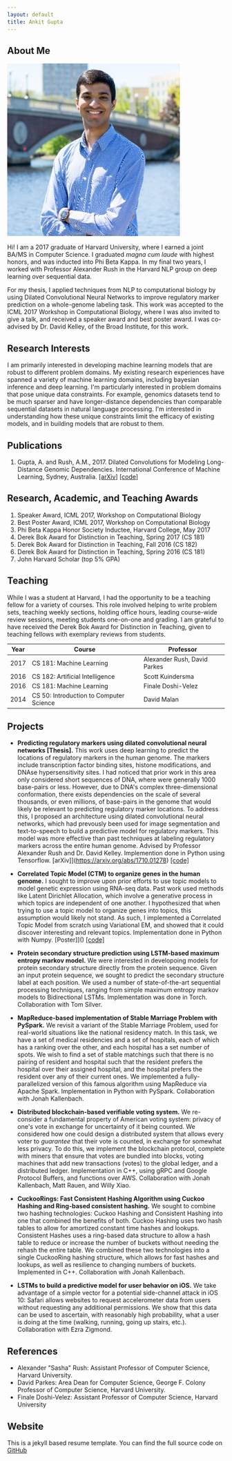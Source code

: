 ```yaml
---
layout: default
title: Ankit Gupta
---
```


## About Me

<img class="profile-picture" src="ankit.jpg">

Hi! I am a 2017 graduate of Harvard University, where I earned a joint BA/MS in Computer Science. I graduated *magna cum laude* with highest honors, and was inducted into Phi Beta Kappa. In my final two years, I worked with Professor Alexander Rush in the Harvard NLP group on deep learning over sequential data. 

For my thesis, I applied techniques from NLP to computational biology by using Dilated Convolutional Neural Networks to improve regulatory marker prediction on a whole-genome labeling task. This work was accepted to the ICML 2017 Workshop in Computational Biology, where I was also invited to give a talk, and received a speaker award and best poster award. I was co-advised by Dr. David Kelley, of the Broad Institute, for this work.

## Research Interests

I am primarily interested in developing machine learning models that are robust to different problem domains. My existing research experiences have spanned a variety of machine learning domains, including bayesian inference and deep learning. I'm particularly interested in problem domains that pose unique data constraints. For example, genomics datasets tend to be much sparser and have longer-distance dependencies than comparable sequential datasets in natural language processing. I'm interested in understanding how these unique constraints limit the efficacy of existing models, and in building models that are robust to them. 

## Publications

1. Gupta, A. and Rush, A.M., 2017. Dilated Convolutions for Modeling Long-Distance Genomic Dependencies. International Conference of Machine Learning, Sydney, Australia. [[arXiv]](https://arxiv.org/abs/1710.01278) [[code]](https://github.com/harvardnlp/regulatory-prediction)

## Research, Academic, and Teaching Awards

1. Speaker Award, ICML 2017, Workshop on Computational Biology
2. Best Poster Award, ICML 2017, Workshop on Computational Biology
3. Phi Beta Kappa Honor Society Inductee, Harvard College, May 2017
4. Derek Bok Award for Distinction in Teaching, Spring 2017 (CS 181)
5. Derek Bok Award for Distinction in Teaching, Fall 2016 (CS 182)
6. Derek Bok Award for Distinction in Teaching, Spring 2016 (CS 181)
7. John Harvard Scholar (top 5% GPA)

## Teaching 

While I was a student at Harvard, I had the opportunity to be a teaching fellow for a variety of courses. This role involved helping to write problem sets, teaching weekly sections, holding office hours, leading course-wide review sessions, meeting students one-on-one and grading. I am grateful to have received the Derek Bok Award for Distinction in Teaching, given to teaching fellows with exemplary reviews from students.

Year | Course | Professor
-----|------- | -----------
2017 | CS 181: Machine Learning | Alexander Rush, David Parkes  
2016 | CS 182: Artificial Intelligence | Scott Kuindersma
2016 | CS 181: Machine Learning | Finale Doshi-Velez
2014 | CS 50: Introduction to Computer Science | David Malan

## Projects

* **Predicting regulatory markers using dilated convolutional neural networks [Thesis].**
	This work uses deep learning to predict the locations of regulatory markers in the human genome. The markers include transcription factor binding sites, histone modifications, and DNAse hypersensitivity sites. I had noticed that prior work in this area only considered short sequences of DNA, where were generally 1000 base-pairs or less. However, due to DNA's complex three-dimensional conformation, there exists dependencies on the scale of several thousands, or even millions, of base-pairs in the genome that would likely be relevant to predicting regulatory marker locations. To address this, I proposed an architecture using dilated convolutional neural networks, which had prevously been used for image segmentation and text-to-speech to build a predictive model for regulatory markers. This model was more effective than past techniques at labeling regulatory markers across the entire human genome. Advised by Professor Alexander Rush and Dr. David Kelley. Implemention done in Python using Tensorflow. [arXiv]](https://arxiv.org/abs/1710.01278) [[code]](https://github.com/harvardnlp/regulatory-prediction)

* **Correlated Topic Model (CTM) to organize genes in the human genome.**
	I sought to improve upon prior efforts to use topic models to model genetic expression using RNA-seq data. Past work used methods like Latent Dirichlet Allocation, which involve a generative process in which topics are independent of one another. I hypothesized that when trying to use a topic model to organize genes into topics, this assumption would likely not stand. As such, I implemented a Correlated Topic Model from scratch using Variational EM, and showed that it could discover interesting and relevant topics. Implementation done in Python with Numpy. [Poster]]() [[code]](https://github.com/harvardnlp/regulatory-prediction)

* **Protein secondary structure prediction using LSTM-based maximum entropy markov model.**
	We were interested in developoing models for protein secondary structure directly from the protein sequence. Given an input protein sequence, we sought to predict the secondary structure label at each position. We used a number of state-of-the-art sequential processing techniques, ranging from simple maximum entropy markov models to Bidirectional LSTMs. Implementation was done in Torch. Collaboration with Tom Silver.

* **MapReduce-based implementation of Stable Marriage Problem with PySpark.**
	We revisit a variant of the Stable Marriage Problem, used for real-world situations like the national residency match. In this task, we have a set of medical residencies and a set of hospitals, each of which has a ranking over the other, and each hospital has a set number of spots. We wish to find a set of stable matchings such that there is no pairing of resident and hospital such that the resident prefers the hospital over their assigned hospital, and the hospital prefers the resident over any of their current ones. We implemented a fully-parallelized version of this famous algorithm using MapReduce via Apache Spark. Implementation in Python with PySpark. Collaboration with Jonah Kallenbach.

* **Distributed blockchain-based verifiable voting system.**
	We re-consider a fundamental property of American voting system: privacy of one's vote in exchange for uncertainty of it being counted. We considered how one could design a distributed system that allows every voter to *guarantee* that their vote is counted, in exchange for somewhat less privacy. To do this, we implement the blockchain protocol, complete with miners that ensure that votes are bundled into blocks, voting machines that add new transactions (votes) to the global ledger, and a distributed ledger. Implementation in C++, using gRPC and Google Protocol Buffers, and functions over AWS. Collaboration with Jonah Kallenbach, Matt Rauen, and Willy Xiao.

* **CuckooRings: Fast Consistent Hashing Algorithm using Cuckoo Hashing and Ring-based consistent hashing.**
	We sought to combine two hashing technologies: Cuckoo Hashing and Consistent Hashing into one that combined the benefits of both. Cuckoo Hashing uses two hash tables to allow for amortized constant time hashes and lookups. Consistent Hashes uses a ring-based data structure to allow a hash table to reduce or increase the number of buckets without needing the rehash the entire table. We combined these two technologies into a single CuckooRing hashing structure, which allows for fast hashes and lookups, as well as resilience to changing numbers of buckets. Implemented in C++. Collaboration with Jonah Kallenbach.

* **LSTMs to build a predictive model for user behavior on iOS.**
	We take advantage of a simple vector for a potential side-channel attack in iOS 10: Safari allows websites to request accelerometer data from users without requesting any additional permissions. We show that this data can be used to ascertain, with reasonably high probability, what a user is doing at the time (walking, running, going up stairs, etc.). Collaboration with Ezra Zigmond.


## References

* Alexander "Sasha" Rush: Assistant Professor of Computer Science, Harvard University.
* David Parkes: Area Dean for Computer Science, George F. Colony Professor of Computer Science, Harvard University.
* Finale Doshi-Velez: Assistant Professor of Computer Science, Harvard University

## Website
This is a jekyll based resume template. You can find the full source code on [GitHub](https://github.com/bk2dcradle/researcher)




